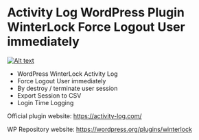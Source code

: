 # Activity Log WordPress Plugin WinterLock Force Logout User immediately

[![Alt text](https://img.youtube.com/vi/TUshvZmrOy4/0.jpg)](https://www.youtube.com/watch?v=TUshvZmrOy4)

* WordPress WinterLock Activity Log
* Force Logout User immediately
* By destroy / terminate user session
* Export Session to CSV
* Login Time Logging

Official plugin website: https://activity-log.com/

WP Repository website: https://wordpress.org/plugins/winterlock